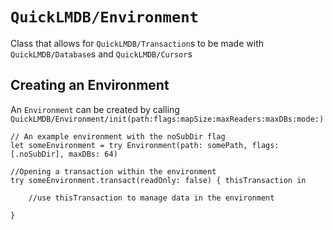 #  ``QuickLMDB/Environment``

Class that allows for ``QuickLMDB/Transaction``s to be made with ``QuickLMDB/Database``s and ``QuickLMDB/Cursor``s

## Creating an Environment

An ``Environment`` can be created by calling ``QuickLMDB/Environment/init(path:flags:mapSize:maxReaders:maxDBs:mode:)``

```
// An example environment with the noSubDir flag
let someEnvironment = try Environment(path: somePath, flags: [.noSubDir], maxDBs: 64)

//Opening a transaction within the environment
try someEnvironment.transact(readOnly: false) { thisTransaction in 

    //use thisTransaction to manage data in the environment

}
```
